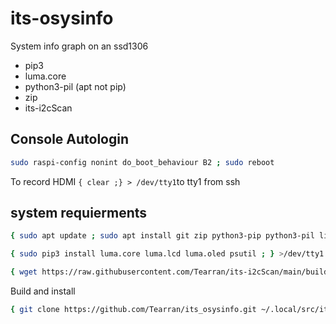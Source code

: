 # its-osysinfo
System info graph on an ssd1306 
- pip3
- luma.core
- python3-pil (apt not pip)
- zip
- its-i2cScan

## Console Autologin
```bash
sudo raspi-config nonint do_boot_behaviour B2 ; sudo reboot
```
To record HDMI `{ clear ;} > /dev/tty1`to tty1 from ssh

## system requierments
```bash 
{ sudo apt update ; sudo apt install git zip python3-pip python3-pil libopenjp2-7 ; } >/dev/tty1
```
```bash
{ sudo pip3 install luma.core luma.lcd luma.oled psutil ; } >/dev/tty1
```
```bash
{ wget https://raw.githubusercontent.com/Tearran/its-i2cScan/main/build.bash && bash build.bash ; sleep 1 ; clear ; /usr/bin/its-i2cScan 1 ;} >/dev/tty1
```

Build and install
```bash
{ git clone https://github.com/Tearran/its_osysinfo.git ~/.local/src/its_osysinfo/; cd ~/.local/src/its_osysinfo/ ; bash ./install.sh ;} > /dev/tty1
```
